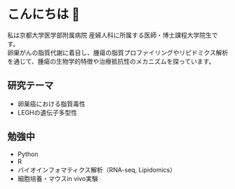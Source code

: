 # こんにちは 👋

私は京都大学医学部附属病院 産婦人科に所属する医師・博士課程大学院生です。  
卵巣がんの脂質代謝に着目し、腫瘍の脂質プロファイリングやリピドミクス解析を通じて、腫瘍の生物学的特徴や治療抵抗性のメカニズムを探っています。

## 研究テーマ
- 卵巣癌における脂質毒性
- LEGHの遺伝子多型性

## 勉強中
- Python
- R
- バイオインフォマティクス解析（RNA-seq, Lipidomics）
- 細胞培養・マウスin vivo実験


